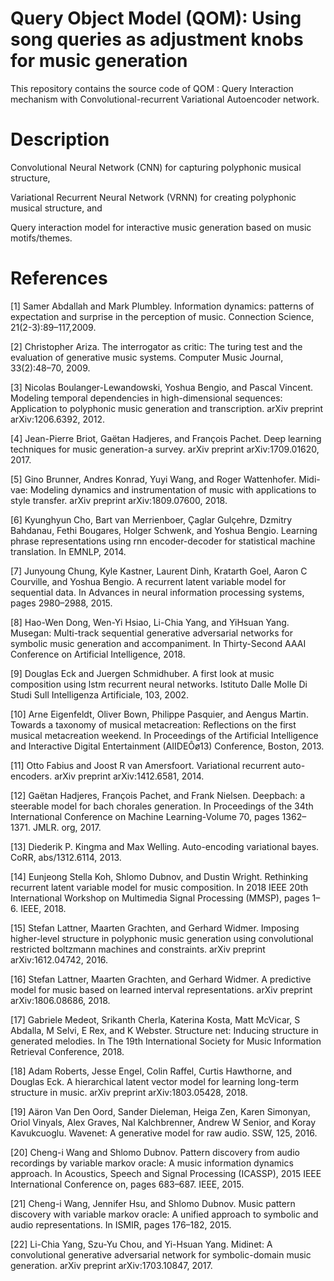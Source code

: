 # Query Object Model (QOM): Using song queries as adjustment knobs for music generation

This repository contains the source code of QOM : Query Interaction mechanism with Convolutional-recurrent Variational Autoencoder network.

# Description

Convolutional Neural Network (CNN) for capturing polyphonic musical structure,

Variational Recurrent Neural Network (VRNN) for creating polyphonic musical structure, and 

Query interaction model for interactive music generation based on music motifs/themes.

# References

[1] Samer Abdallah and Mark Plumbley. Information dynamics: patterns of expectation and surprise in the perception of music. Connection Science, 21(2-3):89–117,2009.

[2] Christopher Ariza. The interrogator as critic: The turing test and the evaluation of generative music systems. Computer Music Journal, 33(2):48–70, 2009.

[3] Nicolas Boulanger-Lewandowski, Yoshua Bengio, and Pascal Vincent. Modeling temporal dependencies in high-dimensional sequences: Application to polyphonic music generation and transcription. arXiv preprint arXiv:1206.6392, 2012.

[4] Jean-Pierre Briot, Gaëtan Hadjeres, and François Pachet. Deep learning techniques for music generation-a survey. arXiv preprint arXiv:1709.01620, 2017.

[5] Gino Brunner, Andres Konrad, Yuyi Wang, and Roger Wattenhofer. Midi-vae: Modeling dynamics and instrumentation of music with applications to style transfer. arXiv preprint arXiv:1809.07600, 2018.

[6] Kyunghyun Cho, Bart van Merrienboer, Çaglar Gulçehre, Dzmitry Bahdanau, Fethi Bougares, Holger Schwenk, and Yoshua Bengio. Learning phrase representations using rnn encoder-decoder for statistical machine translation. In EMNLP, 2014.

[7] Junyoung Chung, Kyle Kastner, Laurent Dinh, Kratarth Goel, Aaron C Courville, and Yoshua Bengio. A recurrent latent variable model for sequential data. In Advances in neural information processing systems, pages 2980–2988, 2015.

[8] Hao-Wen Dong, Wen-Yi Hsiao, Li-Chia Yang, and YiHsuan Yang. Musegan: Multi-track sequential generative adversarial networks for symbolic music generation and accompaniment. In Thirty-Second AAAI Conference on Artificial Intelligence, 2018.

[9] Douglas Eck and Juergen Schmidhuber. A first look at music composition using lstm recurrent neural networks. Istituto Dalle Molle Di Studi Sull Intelligenza Artificiale, 103, 2002.

[10] Arne Eigenfeldt, Oliver Bown, Philippe Pasquier, and Aengus Martin. Towards a taxonomy of musical metacreation: Reflections on the first musical metacreation weekend. In Proceedings of the Artificial Intelligence and Interactive Digital Entertainment (AIIDEÔø13) Conference, Boston, 2013.

[11] Otto Fabius and Joost R van Amersfoort. Variational recurrent auto-encoders. arXiv preprint arXiv:1412.6581, 2014.

[12] Gaëtan Hadjeres, François Pachet, and Frank Nielsen. Deepbach: a steerable model for bach chorales generation. In Proceedings of the 34th International Conference on Machine Learning-Volume 70, pages 1362–1371. JMLR. org, 2017.

[13] Diederik P. Kingma and Max Welling. Auto-encoding variational bayes. CoRR, abs/1312.6114, 2013.

[14] Eunjeong Stella Koh, Shlomo Dubnov, and Dustin Wright. Rethinking recurrent latent variable model for music composition. In 2018 IEEE 20th International Workshop on Multimedia Signal Processing (MMSP), pages 1–6. IEEE, 2018.

[15] Stefan Lattner, Maarten Grachten, and Gerhard Widmer. Imposing higher-level structure in polyphonic music generation using convolutional restricted boltzmann machines and constraints. arXiv preprint arXiv:1612.04742, 2016.

[16] Stefan Lattner, Maarten Grachten, and Gerhard Widmer. A predictive model for music based on learned interval representations. arXiv preprint arXiv:1806.08686, 2018.

[17] Gabriele Medeot, Srikanth Cherla, Katerina Kosta, Matt McVicar, S Abdalla, M Selvi, E Rex, and K Webster. Structure net: Inducing structure in generated melodies. In The 19th International Society for Music Information Retrieval Conference, 2018.

[18] Adam Roberts, Jesse Engel, Colin Raffel, Curtis Hawthorne, and Douglas Eck. A hierarchical latent vector model for learning long-term structure in music. arXiv preprint arXiv:1803.05428, 2018.

[19] Aäron Van Den Oord, Sander Dieleman, Heiga Zen, Karen Simonyan, Oriol Vinyals, Alex Graves, Nal Kalchbrenner, Andrew W Senior, and Koray Kavukcuoglu. Wavenet: A generative model for raw audio. SSW, 125, 2016.

[20] Cheng-i Wang and Shlomo Dubnov. Pattern discovery from audio recordings by variable markov oracle: A music information dynamics approach. In Acoustics, Speech and Signal Processing (ICASSP), 2015 IEEE International Conference on, pages 683–687. IEEE, 2015.

[21] Cheng-i Wang, Jennifer Hsu, and Shlomo Dubnov. Music pattern discovery with variable markov oracle: A unified approach to symbolic and audio representations. In ISMIR, pages 176–182, 2015.

[22] Li-Chia Yang, Szu-Yu Chou, and Yi-Hsuan Yang. Midinet: A convolutional generative adversarial network for symbolic-domain music generation. arXiv preprint arXiv:1703.10847, 2017.

